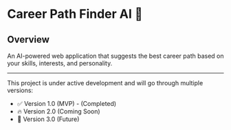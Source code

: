 # Career Path Finder AI 🚀

## Overview
An AI-powered web application that suggests the best career path based on your skills, interests, and personality.

---

This project is under active development and will go through multiple versions:

- ✅ Version 1.0 (MVP) - (Completed)
- 🔥 Version 2.0 (Coming Soon)
- 🚀 Version 3.0 (Future)

